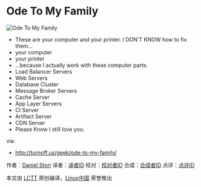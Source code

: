 Ode To My Family
===============

![Ode To My Family](http://turnoff.us/image/en/ode-to-my-family.png)

- These are your computer and your printer. I DON'T KNOW how to fix them...
- your computer
- your printer
- ...because I actually work with these computer parts.
- Load Balancer Servers
- Web Servers
- Database Cluster
- Message Broker Servers
- Cache Server
- App Layer Servers
- CI Server
- Artifact Server
- CDN Server
- Please Know I still love you.

via:
- http://turnoff.us/geek/ode-to-my-family/

作者：[Daniel Stori][a]
译者：[译者ID](https://github.com/译者ID)
校对：[校对者ID](https://github.com/校对者ID)
合成：[合成者ID](https://github.com/合成者ID)
点评：[点评ID](https://github.com/点评者ID)

本文由 [LCTT](https://github.com/LCTT/TranslateProject) 原创编译，[Linux中国](https://linux.cn/) 荣誉推出

[a]:http://turnoff.us/about/

